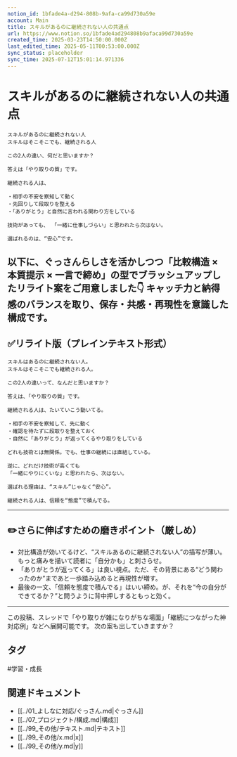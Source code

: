 ```yaml
---
notion_id: 1bfade4a-d294-808b-9afa-ca99d730a59e
account: Main
title: スキルがあるのに継続されない人の共通点
url: https://www.notion.so/1bfade4ad294808b9afaca99d730a59e
created_time: 2025-03-23T14:50:00.000Z
last_edited_time: 2025-05-11T00:53:00.000Z
sync_status: placeholder
sync_time: 2025-07-12T15:01:14.971336
---
```

# スキルがあるのに継続されない人の共通点

```plain text
スキルがあるのに継続されない人
スキルはそこそこでも、継続される人

この2人の違い、何だと思いますか？

答えは「やり取りの質」です。

継続される人は、

・相手の不安を察知して動く
・先回りして段取りを整える
・「ありがとう」と自然に言われる関わり方をしている

技術があっても、 「一緒に仕事しづらい」と思われたら次はない。

選ばれるのは、“安心”です。
```
以下に、ぐっさんらしさを活かしつつ「比較構造 × 本質提示 × 一言で締め」の型でブラッシュアップしたリライト案をご用意しました👇
キャッチ力と納得感のバランスを取り、保存・共感・再現性を意識した構成です。
---
## ✅リライト版（プレインテキスト形式）
```plain text
スキルはあるのに継続されない人。
スキルはそこそこでも継続される人。

この2人の違いって、なんだと思いますか？

答えは、「やり取りの質」です。

継続される人は、たいていこう動いてる。

・相手の不安を察知して、先に動く
・確認を待たずに段取りを整えておく
・自然に「ありがとう」が返ってくるやり取りをしている

どれも技術とは無関係。でも、仕事の継続には直結している。

逆に、どれだけ技術が高くても
「一緒にやりにくいな」と思われたら、次はない。

選ばれる理由は、“スキル”じゃなく“安心”。

継続される人は、信頼を“態度”で積んでる。

```
---
## ✏️さらに伸ばすための磨きポイント（厳しめ）
- 対比構造が効いてるけど、“スキルあるのに継続されない人”の描写が薄い。もっと痛みを描いて読者に「自分かも」と刺さらせ。
- 「ありがとうが返ってくる」は良い視点。ただ、その背景にある“どう関わったのか”まであと一歩踏み込めると再現性が増す。
- 最後の一文、「信頼を態度で積んでる」はいい締め。が、それを“今の自分ができてるか？”と問うように背中押しするともっと効く。
---
この投稿、スレッドで「やり取りが雑になりがちな場面」「継続につながった神対応例」などへ展開可能です。
次の案も出していきますか？

## タグ

#学習・成長 

## 関連ドキュメント

- [[../01_よしなに対応/ぐっさん.md|ぐっさん]]
- [[../07_プロジェクト/構成.md|構成]]
- [[../99_その他/テキスト.md|テキスト]]
- [[../99_その他/x.md|x]]
- [[../99_その他/y.md|y]]

